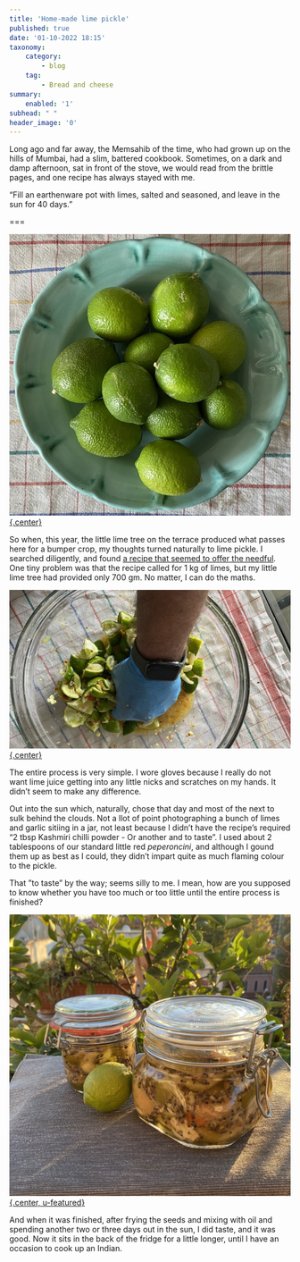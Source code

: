 ```yaml
---
title: 'Home-made lime pickle'
published: true
date: '01-10-2022 18:15'
taxonomy:
    category:
        - blog
    tag:
        - Bread and cheese
summary:
    enabled: '1'
subhead: " "
header_image: '0'
---
```


Long ago and far away, the Memsahib of the time, who had grown up on the hills of Mumbai, had a slim, battered cookbook. Sometimes, on a dark and damp afternoon, sat in front of the stove, we would read from the brittle pages, and one recipe has always stayed with me.

“Fill an earthenware pot with limes, salted and seasoned, and leave in the sun for 40 days.”

===

[![A jade green plate on which are 11 fresh green limes](limes-sm.jpg){.center}](limes.jpg)

So when, this year, the little lime tree on the terrace produced what passes here for a bumper crop, my thoughts turned naturally to lime pickle. I searched diligently, and found [a recipe that seemed to offer the needful](https://greatcurryrecipes.net/2011/04/29/indian-lime-pickle-recipe/). One tiny problem was that the recipe called for 1 kg of limes, but my little lime tree had provided only 700 gm. No matter, I can do the maths.

[![A hand wearing a blue nitrile glove squishing wedges of lime with salt](squishing-sm.jpg){.center}](squishing.jpg)

The entire process is very simple. I wore gloves because I really do not want lime juice getting into any little nicks and scratches on my hands. It didn’t seem to make any difference.

Out into the sun which, naturally, chose that day and most of the next to sulk behind the clouds. Not a llot of point photographing a bunch of limes and garlic sitiing in a jar, not least because I didn’t have the recipe’s required “2 tbsp Kashmiri chilli powder - Or another and to taste”. I used about 2 tablespoons of our standard little red _peperoncini_, and although I gound them up as best as I could, they didn’t impart quite as much flaming colour to the pickle.

That ”to taste” by the way; seems silly to me. I mean, how are you supposed to know whether you have too much or too little until the entire process is finished?

[![Two jars of lime pickle in front of the lime tree with an extra decorative lime](jars-sm.jpg){.center, u-featured}](jars.jpg)

And when it was finished, after frying the seeds and mixing with oil and spending another two or three days out in the sun, I did taste, and it was good. Now it sits in the back of the fridge for a little longer, until I have an occasion to cook up an Indian.

